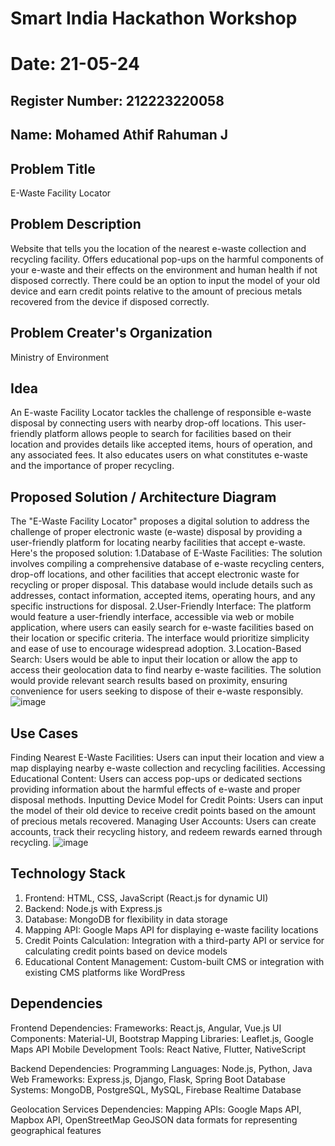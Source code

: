 # Smart India Hackathon Workshop
# Date: 21-05-24
## Register Number: 212223220058
## Name: Mohamed Athif Rahuman J
## Problem Title
E-Waste Facility Locator
## Problem Description
Website that tells you the location of the nearest e-waste collection and recycling facility. Offers educational pop-ups on the harmful components of your e-waste and their effects on the environment and human health if not disposed correctly. There could be an option to input the model of your old device and earn credit points relative to the amount of precious metals recovered from the device if disposed correctly.
## Problem Creater's Organization
Ministry of Environment

## Idea
An E-waste Facility Locator tackles the challenge of responsible e-waste disposal by connecting users with nearby drop-off locations. This user-friendly platform allows people to search for facilities based on their location and provides details like accepted items, hours of operation, and any associated fees. It also educates users on what constitutes e-waste and the importance of proper recycling.

## Proposed Solution / Architecture Diagram
The "E-Waste Facility Locator" proposes a digital solution to address the challenge of proper electronic waste (e-waste) disposal by providing a user-friendly platform for locating nearby facilities that accept e-waste. Here's the proposed solution: 1.Database of E-Waste Facilities: The solution involves compiling a comprehensive database of e-waste recycling centers, drop-off locations, and other facilities that accept electronic waste for recycling or proper disposal. This database would include details such as addresses, contact information, accepted items, operating hours, and any specific instructions for disposal. 2.User-Friendly Interface: The platform would feature a user-friendly interface, accessible via web or mobile application, where users can easily search for e-waste facilities based on their location or specific criteria. The interface would prioritize simplicity and ease of use to encourage widespread adoption. 3.Location-Based Search: Users would be able to input their location or allow the app to access their geolocation data to find nearby e-waste facilities. The solution would provide relevant search results based on proximity, ensuring convenience for users seeking to dispose of their e-waste responsibly.
![image](https://github.com/AshwinAkash24/SIHPS/assets/144979248/496c2c40-1688-4ed9-ba9d-52e0bfcaea9f)

## Use Cases
Finding Nearest E-Waste Facilities: Users can input their location and view a map displaying nearby e-waste collection and recycling facilities.
Accessing Educational Content: Users can access pop-ups or dedicated sections providing information about the harmful effects of e-waste and proper disposal methods.
Inputting Device Model for Credit Points: Users can input the model of their old device to receive credit points based on the amount of precious metals recovered.
Managing User Accounts: Users can create accounts, track their recycling history, and redeem rewards earned through recycling.
![image](https://github.com/AshwinAkash24/SIHPS/assets/144979248/ca515035-de00-4158-b810-6a783116ee1d)


## Technology Stack
1. Frontend: HTML, CSS, JavaScript (React.js for dynamic UI)
2. Backend: Node.js with Express.js
3. Database: MongoDB for flexibility in data storage
4. Mapping API: Google Maps API for displaying e-waste facility locations
5. Credit Points Calculation: Integration with a third-party API or service for calculating credit points based on device models
6. Educational Content Management: Custom-built CMS or integration with existing CMS platforms like WordPress

## Dependencies
Frontend Dependencies: Frameworks: React.js, Angular, Vue.js UI Components: Material-UI, Bootstrap Mapping Libraries: Leaflet.js, Google Maps API Mobile Development Tools: React Native, Flutter, NativeScript

Backend Dependencies: Programming Languages: Node.js, Python, Java Web Frameworks: Express.js, Django, Flask, Spring Boot Database Systems: MongoDB, PostgreSQL, MySQL, Firebase Realtime Database

Geolocation Services Dependencies: Mapping APIs: Google Maps API, Mapbox API, OpenStreetMap GeoJSON data formats for representing geographical features
